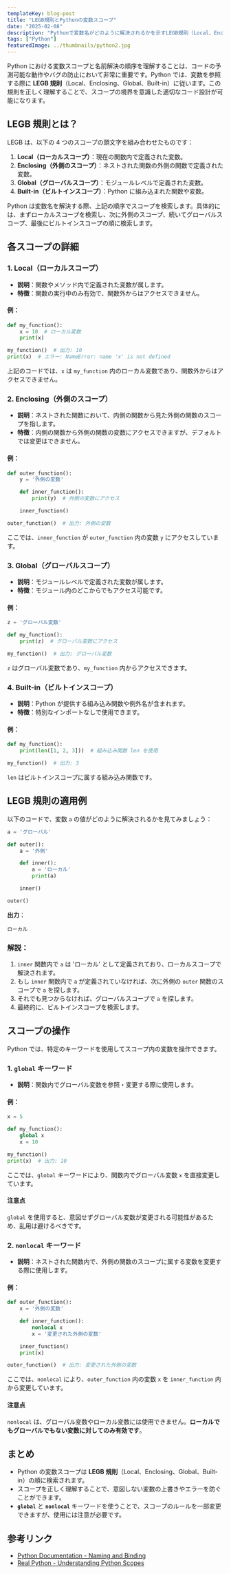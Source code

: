```yaml
---
templateKey: blog-post
title: "LEGB規則とPythonの変数スコープ"
date: "2025-02-08"
description: "Pythonで変数名がどのように解決されるかを示すLEGB規則（Local、Enclosing、Global、Built-in）について、例を交えながら詳しく解説します。"
tags: ["Python"]
featuredImage: ../thumbnails/python2.jpg
---
```


Python における変数スコープと名前解決の順序を理解することは、コードの予測可能な動作やバグの防止において非常に重要です。Python では、変数を参照する際に **LEGB 規則**（Local、Enclosing、Global、Built-in）に従います。この規則を正しく理解することで、スコープの境界を意識した適切なコード設計が可能になります。

## **LEGB 規則とは？**

LEGB は、以下の 4 つのスコープの頭文字を組み合わせたものです：

1. **Local（ローカルスコープ）**：現在の関数内で定義された変数。
2. **Enclosing（外側のスコープ）**：ネストされた関数の外側の関数で定義された変数。
3. **Global（グローバルスコープ）**：モジュールレベルで定義された変数。
4. **Built-in（ビルトインスコープ）**：Python に組み込まれた関数や変数。

Python は変数名を解決する際、上記の順序でスコープを検索します。具体的には、まずローカルスコープを検索し、次に外側のスコープ、続いてグローバルスコープ、最後にビルトインスコープの順に検索します。

## **各スコープの詳細**

### 1. Local（ローカルスコープ）

- **説明**：関数やメソッド内で定義された変数が属します。
- **特徴**：関数の実行中のみ有効で、関数外からはアクセスできません。

#### 例：

```python
def my_function():
    x = 10  # ローカル変数
    print(x)

my_function()  # 出力: 10
print(x)  # エラー: NameError: name 'x' is not defined
```

上記のコードでは、`x` は `my_function` 内のローカル変数であり、関数外からはアクセスできません。

### 2. Enclosing（外側のスコープ）

- **説明**：ネストされた関数において、内側の関数から見た外側の関数のスコープを指します。
- **特徴**：内側の関数から外側の関数の変数にアクセスできますが、デフォルトでは変更はできません。

#### 例：

```python
def outer_function():
    y = '外側の変数'

    def inner_function():
        print(y)  # 外側の変数にアクセス

    inner_function()

outer_function()  # 出力: 外側の変数
```

ここでは、`inner_function` が `outer_function` 内の変数 `y` にアクセスしています。

### 3. Global（グローバルスコープ）

- **説明**：モジュールレベルで定義された変数が属します。
- **特徴**：モジュール内のどこからでもアクセス可能です。

#### 例：

```python
z = 'グローバル変数'

def my_function():
    print(z)  # グローバル変数にアクセス

my_function()  # 出力: グローバル変数
```

`z` はグローバル変数であり、`my_function` 内からアクセスできます。

### 4. Built-in（ビルトインスコープ）

- **説明**：Python が提供する組み込み関数や例外名が含まれます。
- **特徴**：特別なインポートなしで使用できます。

#### 例：

```python
def my_function():
    print(len([1, 2, 3]))  # 組み込み関数 len を使用

my_function()  # 出力: 3
```

`len` はビルトインスコープに属する組み込み関数です。

## **LEGB 規則の適用例**

以下のコードで、変数 `a` の値がどのように解決されるかを見てみましょう：

```python
a = 'グローバル'

def outer():
    a = '外側'

    def inner():
        a = 'ローカル'
        print(a)

    inner()

outer()
```

**出力**：

```
ローカル
```

### **解説**：

1. `inner` 関数内で `a` は 'ローカル' として定義されており、ローカルスコープで解決されます。
2. もし `inner` 関数内で `a` が定義されていなければ、次に外側の `outer` 関数のスコープで `a` を探します。
3. それでも見つからなければ、グローバルスコープで `a` を探します。
4. 最終的に、ビルトインスコープを検索します。

## **スコープの操作**

Python では、特定のキーワードを使用してスコープ内の変数を操作できます。

### **1. `global` キーワード**

- **説明**：関数内でグローバル変数を参照・変更する際に使用します。

#### 例：

```python
x = 5

def my_function():
    global x
    x = 10

my_function()
print(x)  # 出力: 10
```

ここでは、`global` キーワードにより、関数内でグローバル変数 `x` を直接変更しています。

#### **注意点**

`global` を使用すると、意図せずグローバル変数が変更される可能性があるため、乱用は避けるべきです。

### **2. `nonlocal` キーワード**

- **説明**：ネストされた関数内で、外側の関数のスコープに属する変数を変更する際に使用します。

#### 例：

```python
def outer_function():
    x = '外側の変数'

    def inner_function():
        nonlocal x
        x = '変更された外側の変数'

    inner_function()
    print(x)

outer_function()  # 出力: 変更された外側の変数
```

ここでは、`nonlocal` により、`outer_function` 内の変数 `x` を `inner_function` 内から変更しています。

#### **注意点**

`nonlocal` は、グローバル変数やローカル変数には使用できません。**ローカルでもグローバルでもない変数に対してのみ有効です**。

## **まとめ**

- Python の変数スコープは **LEGB 規則**（Local、Enclosing、Global、Built-in）の順に検索されます。
- スコープを正しく理解することで、意図しない変数の上書きやエラーを防ぐことができます。
- **`global`** と **`nonlocal`** キーワードを使うことで、スコープのルールを一部変更できますが、使用には注意が必要です。

## **参考リンク**

- [Python Documentation - Naming and Binding](https://docs.python.org/3/reference/executionmodel.html#naming-and-binding)
- [Real Python - Understanding Python Scopes](https://realpython.com/python-scope-legb-rule/)
